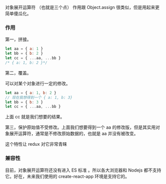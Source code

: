 对象展开运算符 （也就是三个点） 作用跟 Object.assign 很类似，但是用起来更简单傻瓜化。

### 作用

第一，拼接。
```js
let aa = { a: 1 }
let bb = { b: 2 }
let cc = { ...aa, ...bb }
/* { a: 1, b: 2 }*/
```
第二，覆盖。

可以对某个对象进行一定的修改。
```js
let aa = { a: 1, b: 2 }
// 现在我想得到一个 { a: 1, b: 3}
let bb = { b: 3 }
let cc = { ...aa, ...bb }
```
上面 cc 就是我们想要的结果。

第三，保护原始值不受修改。上面我们想要得到一个 aa 的修改版，但是其实用对象展开运算符，通常是不修改原始数据的，也就是 aa 并没有被改变。

这个特性让 redux 对它非常青睐

### 兼容性

目前，对象展开运算符还没有进入 ES 标准 。所以各大浏览器和 Nodejs 都不支持它。好在，未来我们使用的 create-react-app 环境是支持它的。
